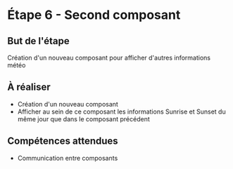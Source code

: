 # Étape 6 - Second composant

## But de l'étape

Création d'un nouveau composant pour afficher d'autres informations météo

## À réaliser

* Création d'un nouveau composant
* Afficher au sein de ce composant les informations Sunrise et Sunset du même jour que dans le composant précédent

## Compétences attendues

* Communication entre composants

